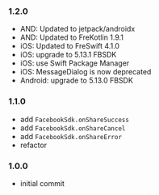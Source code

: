 ### 1.2.0 
- AND: Updated to jetpack/androidx
- AND: Updated to FreKotlin 1.9.1
- iOS: Updated to FreSwift 4.1.0
- iOS: upgrade to 5.13.1 FBSDK
- iOS: use Swift Package Manager
- iOS: MessageDialog is now deprecated
- Android: upgrade to 5.13.0 FBSDK

### 1.1.0 
- add `FacebookSdk.onShareSuccess`
- add `FacebookSdk.onShareCancel`
- add `FacebookSdk.onShareError`
- refactor


### 1.0.0 
- initial commit
